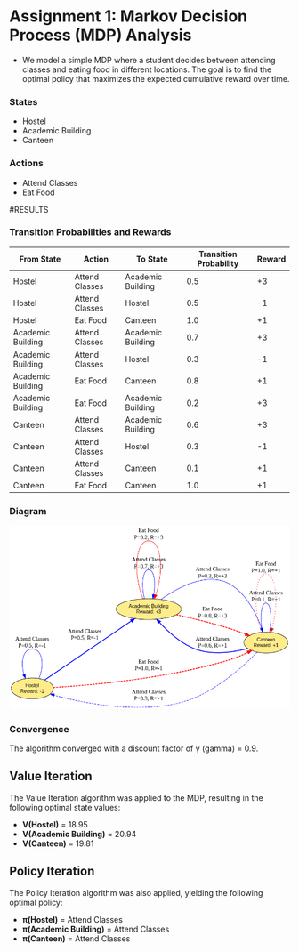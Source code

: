 # Assignment 1: Markov Decision Process (MDP) Analysis
- We model a simple MDP where a student decides between attending classes and eating food in different locations. The goal is to find the optimal policy that maximizes the expected cumulative reward over time.

### States
- Hostel
- Academic Building
- Canteen

### Actions
- Attend Classes
- Eat Food
  
#RESULTS
### Transition Probabilities and Rewards

| From State       | Action         | To State          | Transition Probability | Reward |
|------------------|----------------|-------------------|------------------------|--------|
| Hostel           | Attend Classes | Academic Building | 0.5                    | +3     |
| Hostel           | Attend Classes | Hostel            | 0.5                    | -1     |
| Hostel           | Eat Food       | Canteen           | 1.0                    | +1     |
| Academic Building| Attend Classes | Academic Building | 0.7                    | +3     |
| Academic Building| Attend Classes | Hostel            | 0.3                    | -1     |
| Academic Building| Eat Food       | Canteen           | 0.8                    | +1     |
| Academic Building| Eat Food       | Academic Building | 0.2                    | +3     |
| Canteen          | Attend Classes | Academic Building | 0.6                    | +3     |
| Canteen          | Attend Classes | Hostel            | 0.3                    | -1     |
| Canteen          | Attend Classes | Canteen           | 0.1                    | +1     |
| Canteen          | Eat Food       | Canteen           | 1.0                    | +1     |

### Diagram
![alt text](https://github.com/gavit21/Multi-Agent-Reinforcement-Learning/blob/main/Markov%20Decision%20Process%20(MDP)%20Analysis/MDP.png)

### Convergence
The algorithm converged with a discount factor of γ (gamma) = 0.9.

## Value Iteration
The Value Iteration algorithm was applied to the MDP, resulting in the following optimal state values:

- **V(Hostel)** = 18.95
- **V(Academic Building)** = 20.94
- **V(Canteen)** = 19.81

## Policy Iteration
The Policy Iteration algorithm was also applied, yielding the following optimal policy:

- **π(Hostel)** = Attend Classes
- **π(Academic Building)** = Attend Classes
- **π(Canteen)** = Attend Classes
